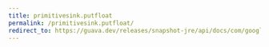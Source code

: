 ```yaml
---
title: primitivesink.putfloat
permalink: /primitivesink.putfloat/
redirect_to: https://guava.dev/releases/snapshot-jre/api/docs/com/google/common/hash/PrimitiveSink.html#putFloat-float-
---
```

